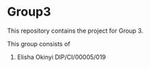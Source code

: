 # Group3
This repository contains the project for Group 3.


This group consists of 
1. Elisha Okinyi DIP/CI/00005/019
